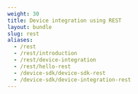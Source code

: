 ```yaml
---
weight: 30
title: Device integration using REST
layout: bundle
slug: rest
aliases:
  - /rest
  - /rest/introduction
  - /rest/device-integration
  - /rest/hello-rest
  - /device-sdk/device-sdk-rest
  - /device-sdk/device-integration-rest
---
```

